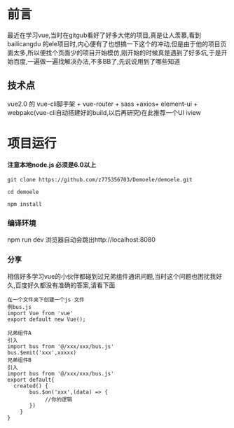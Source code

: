 # 前言
最近在学习vue,当时在gitgub看好了好多大佬的项目,真是让人羡慕,看到 bailicangdu 的ele项目时,内心便有了也想搞一下这个的冲动,但是由于他的项目页面太多,所以便找个页面少的项目开始模仿,刚开始的时候真是遇到了好多坑,于是开始百度,一遍做一遍找解决办法,不多BB了,先说说用到了哪些知道



## 技术点
vue2.0 的 vue-cli脚手架 + vue-router + sass +axios+ element-ui + webpakc(vue-cli自动搭建好的build,以后再研究)在此推荐一个UI iview



# 项目运行

#### 注意本地node.js 必须是6.0以上

```
git clone https://github.com/z775356703/Demoele/demoele.git  

cd demoele

npm install
```

### 编译环境
npm run dev 浏览器自动会跳出http://localhost:8080


### 分享 
相信好多学习vue的小伙伴都碰到过兄弟组件通讯问题,当时这个问题也困扰我好久,百度好久都没有准确的答案,请看下面
```
在一个文件夹下创建一个js 文件
例bus.js
import Vue from 'vue'
export default new Vue();

兄弟组件A
引入
import bus from '@/xxx/xxx/bus.js'
bus.$emit('xxx',xxxxx)
兄弟组件B
引入
import bus from '@/xxx/xxx/bus.js'
export default{
  created() {
       bus.$on('xxx',(data) => {
       	    //你的逻辑
       })
    }
}
```
